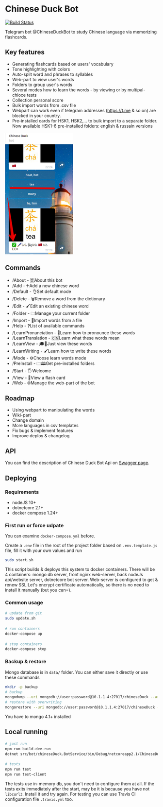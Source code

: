 # Chinese Duck Bot

[![Build Status](https://travis-ci.org/northis/chineseDuck.svg?branch=master)](https://travis-ci.org/northis/chineseDuck)

Telegram bot @ChineseDuckBot to study Chinese language via memorizing flashcards.

## Key features

- Generating flashcards based on users' vocabulary
- Tone highlighting with colors
- Auto-split word and phrases to syllables
- Web-part to view user's words
- Folders to group user's words
- Several modes how to learn the words - by viewing or by multipal-chioce tests
- Collection personal score
- Bulk import words from .csv file
- Webpart can work even if telegram addresses (https://t.me & so on) are blocked in your country.
- Pre-installed cards for HSK1, HSK2,... to bulk import to a separate folder.
  Now available HSK1-6 pre-installed folders: english & russain versions

<img src="images/learning.png" alt="Leadning in bot" height="400" />

## Commands

- /About - 🈴About this bot
- /Add - ➕Add a new chinese word
- /Default - 👌Set default mode
- /Delete - 🗑Remove a word from the dictionary
- /Edit - 🖌Edit an existing chinese word
- /Folder - 🗀Manage your current folder
- /Import - 🚛Import words from a file
- /Help - ❓List of available commands
- /LearnPronunciation - 📢Learn how to pronounce these words
- /LearnTranslation - 🇨🇳Learn what these words mean
- /LearnView - 🎓👀Just view these words
- /LearnWriting - 🖌Learn how to write these words
- /Mode - ⚙️Choose learn words mode
- /PreInstall - 🗀🕮Get pre-installed folders
- /Start - 🖐Welcome
- /View - 👀View a flash card
- /Web - 🌐Manage the web-part of the bot

## Roadmap

- Using webpart to manipulating the words
- Wiki-part
- Change domain
- More languages in csv templates
- Fix bugs & implement features
- Improve deploy & changelog

## API

You can find the description of Chinese Duck Bot Api on [Swagger page](https://app.swaggerhub.com/apis/northis/chineseDuckApi/1.3).

## Deploying
### Requirements
- nodeJS 10+
- dotnetcore 2.1+
- docker compose 1.24+

### First run or force udpate
You can examine `docker-compose.yml` before.

Create a `.env` file in the root of the project folder based on `.env.template.js` file, fill it with your own values and run
```sh
sudo start.sh
```

This script builds & deploys this system to docker containers. There will be 4 containers: mongo db server, front nginx web-server, back nodeJs api/website server, dotnetcore bot server. 
Web-server is configured to get & renew SSL Let's encrypt certificate automatically, so there is no need to install it manually (but you can=).

### Common usage

```sh
# update from git
sudo update.sh

# run containers
docker-compose up

# stop containers
docker-compose stop
```

### Backup & restore
Mongo database is in `data/` folder. You can either save it directly or use these commands
```sh
mkdir -p backup
# backup
mongodump --uri mongodb://user:password@10.1.1.4:27017/chineseDuck --archive=backup/chineseDuck.archive
# restore with overwriting
mongorestore --uri mongodb://user:password@10.1.1.4:27017/chineseDuck --archive=backup/chineseDuck.archive --drop
```
You have to mongo 4.1+ installed

## Local running

```sh
# just run
npm run build-dev-run
dotnet src/bot/chineseDuck.BotService/bin/Debug/netcoreapp2.1/ChineseDuck.BotService.dll

# tests
npm run test
npm run test-client
```
The tests use in-memory db, you don't need to configure them at all. If the tests exits immediately after the start, may be it is because you have not `libcurl3`. Install it and try again. For testing you can use Travis CI configuration file `.travis.yml` too.